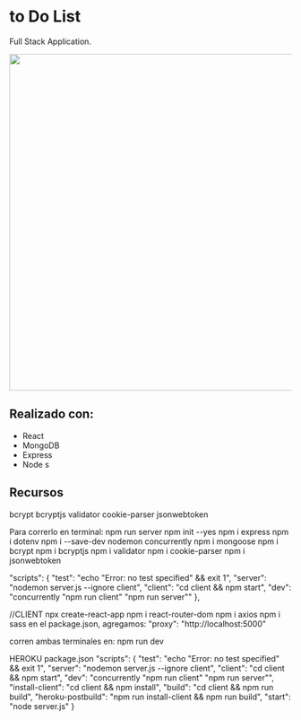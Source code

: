 
# to Do List

Full Stack Application.

<p align="center">
  <img src="./toDoList.jpg" width= 600 >
</p>

## Realizado con:
- React
- MongoDB 
- Express
- Node
s

## Recursos


bcrypt
bcryptjs
validator
cookie-parser
jsonwebtoken





Para correrlo en terminal: npm run server
npm init --yes
npm i express
npm i dotenv
npm i --save-dev nodemon concurrently
npm i mongoose
npm i bcrypt
npm i bcryptjs
npm i validator
npm i cookie-parser
npm i jsonwebtoken

"scripts": {
"test": "echo \"Error: no test specified\" && exit 1",
"server": "nodemon server.js --ignore client",
"client": "cd client && npm start",
"dev": "concurrently \"npm run client\" \"npm run server\""
},

//CLIENT
npx create-react-app
npm i react-router-dom
npm i axios
npm i sass
en el package.json, agregamos:
"proxy": "http://localhost:5000"

corren ambas terminales en: npm run dev

HEROKU
package.json
"scripts": {
"test": "echo \"Error: no test specified\" && exit 1",
"server": "nodemon server.js --ignore client",
"client": "cd client && npm start",
"dev": "concurrently \"npm run client\" \"npm run server\"",
"install-client": "cd client && npm install",
"build": "cd client && npm run build",
"heroku-postbuild": "npm run install-client && npm run build",
"start": "node server.js"
}
